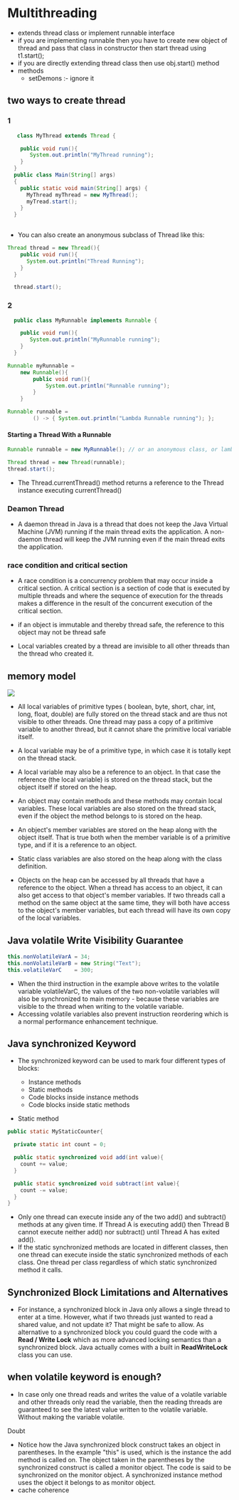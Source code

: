 # Multithreading
- extends thread class or implement runnable interface
- if you are implementing runnable then you have to create new object of thread and pass that class in constructor then start thread using t1.start();
- if you are directly extending thread class then use obj.start() method
- methods
  - setDemons :- ignore it

## two ways to create thread

### 1
```java
   class MyThread extends Thread {

    public void run(){
       System.out.println("MyThread running");
    }
  }
  public class Main(String[] args)
  {
    public static void main(String[] args) {
      MyThread myThread = new MyThread();
      myTread.start();
    }
  }
  
```

- You can also create an anonymous subclass of Thread like this:
```java
Thread thread = new Thread(){
    public void run(){
      System.out.println("Thread Running");
    }
  }

  thread.start();
```

### 2

```java
  public class MyRunnable implements Runnable {

    public void run(){
       System.out.println("MyRunnable running");
    }
  }
```

```java
Runnable myRunnable =
    new Runnable(){
        public void run(){
            System.out.println("Runnable running");
        }
    }

```

```java
Runnable runnable =
        () -> { System.out.println("Lambda Runnable running"); };
```

#### Starting a Thread With a Runnable
```java
Runnable runnable = new MyRunnable(); // or an anonymous class, or lambda...

Thread thread = new Thread(runnable);
thread.start();
```


- The Thread.currentThread() method returns a reference to the Thread instance executing currentThread()

### Deamon Thread
- A daemon thread in Java is a thread that does not keep the Java Virtual Machine (JVM) running if the main thread exits the application. A non-daemon thread will keep the JVM running even if the main thread exits the application.

### race condition and critical section
- A race condition is a concurrency problem that may occur inside a critical section. A critical section is a section of code that is executed by multiple threads and where the sequence of execution for the threads makes a difference in the result of the concurrent execution of the critical section.



- if an object is immutable and thereby thread safe, the reference to this object may not be thread safe
- Local variables created by a thread are invisible to all other threads than the thread who created it.

## memory model
![](java-memory-model-2.png)
- All local variables of primitive types ( boolean, byte, short, char, int, long, float, double) are fully stored on the thread stack and are thus not visible to other threads. One thread may pass a copy of a pritimive variable to another thread, but it cannot share the primitive local variable itself.

- A local variable may be of a primitive type, in which case it is totally kept on the thread stack.

- A local variable may also be a reference to an object. In that case the reference (the local variable) is stored on the thread stack, but the object itself if stored on the heap.

- An object may contain methods and these methods may contain local variables. These local variables are also stored on the thread stack, even if the object the method belongs to is stored on the heap.

- An object's member variables are stored on the heap along with the object itself. That is true both when the member variable is of a primitive type, and if it is a reference to an object.

- Static class variables are also stored on the heap along with the class definition.

- Objects on the heap can be accessed by all threads that have a reference to the object. When a thread has access to an object, it can also get access to that object's member variables. If two threads call a method on the same object at the same time, they will both have access to the object's member variables, but each thread will have its own copy of the local variables.

## Java volatile Write Visibility Guarantee
```java
this.nonVolatileVarA = 34;
this.nonVolatileVarB = new String("Text");
this.volatileVarC    = 300;
```
- When the third instruction in the example above writes to the volatile variable volatileVarC, the values of the two non-volatile variables will also be synchronized to main memory - because these variables are visible to the thread when writing to the volatile variable.
- Accessing volatile variables also prevent instruction reordering which is a normal performance enhancement technique.


## Java synchronized Keyword
- The synchronized keyword can be used to mark four different types of blocks:
  - Instance methods
  - Static methods
  - Code blocks inside instance methods
  - Code blocks inside static methods

- Static method
```java
public static MyStaticCounter{

  private static int count = 0;

  public static synchronized void add(int value){
    count += value;
  }

  public static synchronized void subtract(int value){
    count -= value;
  }
}
```
- Only one thread can execute inside any of the two add() and subtract() methods at any given time. If Thread A is executing add() then Thread B cannot execute neither add() nor subtract() until Thread A has exited add().
- If the static synchronized methods are located in different classes, then one thread can execute inside the static synchronized methods of each class. One thread per class regardless of which static synchronized method it calls.


## Synchronized Block Limitations and Alternatives
- For instance, a synchronized block in Java only allows a single thread to enter at a time. However, what if two threads just wanted to read a shared value, and not update it? That might be safe to allow. As alternative to a synchronized block you could guard the code with a **Read / Write Lock** which as more advanced locking semantics than a synchronized block. Java actually comes with a built in **ReadWriteLock** class you can use.

## when volatile keyword is enough?
- In case only one thread reads and writes the value of a volatile variable and other threads only read the variable, then the reading threads are guaranteed to see the latest value written to the volatile variable. Without making the variable volatile.



Doubt
- Notice how the Java synchronized block construct takes an object in parentheses. In the example "this" is used, which is the instance the add method is called on. The object taken in the parentheses by the synchronized construct is called a monitor object. The code is said to be synchronized on the monitor object. A synchronized instance method uses the object it belongs to as monitor object.
- cache coherence



